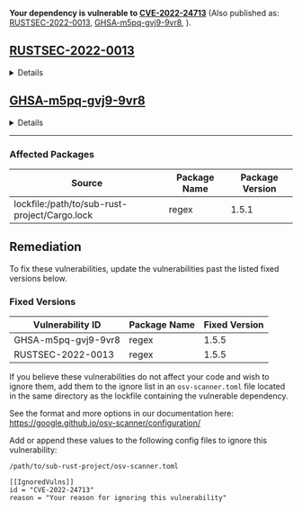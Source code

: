 **Your dependency is vulnerable to [CVE-2022-24713](https://osv.dev/list?q=CVE-2022-24713)**
(Also published as:  [RUSTSEC-2022-0013](https://osv.dev/vulnerability/RUSTSEC-2022-0013),  [GHSA-m5pq-gvj9-9vr8](https://osv.dev/vulnerability/GHSA-m5pq-gvj9-9vr8), ).

## [RUSTSEC-2022-0013](https://osv.dev/vulnerability/RUSTSEC-2022-0013)

<details>
<summary>Details</summary>

> The Rust Security Response WG was notified that the `regex` crate did not
> properly limit the complexity of the regular expressions (regex) it parses. An
> attacker could use this security issue to perform a denial of service, by
> sending a specially crafted regex to a service accepting untrusted regexes. No
> known vulnerability is present when parsing untrusted input with trusted
> regexes.
> 
> This issue has been assigned CVE-2022-24713. The severity of this vulnerability
> is "high" when the `regex` crate is used to parse untrusted regexes. Other uses
> of the `regex` crate are not affected by this vulnerability.
> 
> ## Overview
> 
> The `regex` crate features built-in mitigations to prevent denial of service
> attacks caused by untrusted regexes, or untrusted input matched by trusted
> regexes. Those (tunable) mitigations already provide sane defaults to prevent
> attacks. This guarantee is documented and it's considered part of the crate's
> API.
> 
> Unfortunately a bug was discovered in the mitigations designed to prevent
> untrusted regexes to take an arbitrary amount of time during parsing, and it's
> possible to craft regexes that bypass such mitigations. This makes it possible
> to perform denial of service attacks by sending specially crafted regexes to
> services accepting user-controlled, untrusted regexes.
> 
> ## Affected versions
> 
> All versions of the `regex` crate before or equal to 1.5.4 are affected by this
> issue. The fix is include starting from  `regex` 1.5.5.
> 
> ## Mitigations
> 
> We recommend everyone accepting user-controlled regexes to upgrade immediately
> to the latest version of the `regex` crate.
> 
> Unfortunately there is no fixed set of problematic regexes, as there are
> practically infinite regexes that could be crafted to exploit this
> vulnerability. Because of this, we do not recommend denying known problematic
> regexes.
> 
> ## Acknowledgements
> 
> We want to thank Addison Crump for responsibly disclosing this to us according
> to the [Rust security policy][1], and for helping review the fix.
> 
> We also want to thank Andrew Gallant for developing the fix, and Pietro Albini
> for coordinating the disclosure and writing this advisory.
> 
> [1]: https://www.rust-lang.org/policies/security

</details>

## [GHSA-m5pq-gvj9-9vr8](https://osv.dev/vulnerability/GHSA-m5pq-gvj9-9vr8)

<details>
<summary>Details</summary>

> > This is a cross-post of [the official security advisory][advisory]. The official advisory contains a signed version with our PGP key, as well.
> 
> [advisory]: https://groups.google.com/g/rustlang-security-announcements/c/NcNNL1Jq7Yw
> 
> The Rust Security Response WG was notified that the `regex` crate did not properly limit the complexity of the regular expressions (regex) it parses. An attacker could use this security issue to perform a denial of service, by sending a specially crafted regex to a service accepting untrusted regexes. No known vulnerability is present when parsing untrusted input with trusted regexes.
> 
> This issue has been assigned CVE-2022-24713. The severity of this vulnerability is "high" when the `regex` crate is used to parse untrusted regexes. Other uses of the `regex` crate are not affected by this vulnerability.
> 
> ## Overview
> 
> The `regex` crate features built-in mitigations to prevent denial of service attacks caused by untrusted regexes, or untrusted input matched by trusted regexes. Those (tunable) mitigations already provide sane defaults to prevent attacks. This guarantee is documented and it's considered part of the crate's API.
> 
> Unfortunately a bug was discovered in the mitigations designed to prevent untrusted regexes to take an arbitrary amount of time during parsing, and it's possible to craft regexes that bypass such mitigations. This makes it possible to perform denial of service attacks by sending specially crafted regexes to services accepting user-controlled, untrusted regexes.
> 
> ## Affected versions
> 
> All versions of the `regex` crate before or equal to 1.5.4 are affected by this issue. The fix is include starting from  `regex` 1.5.5.
> 
> ## Mitigations
> 
> We recommend everyone accepting user-controlled regexes to upgrade immediately to the latest version of the `regex` crate.
> 
> Unfortunately there is no fixed set of problematic regexes, as there are practically infinite regexes that could be crafted to exploit this vulnerability. Because of this, we do not recommend denying known problematic regexes.
> 
> ## Acknowledgements
> 
> We want to thank Addison Crump for responsibly disclosing this to us according to the [Rust security policy](https://www.rust-lang.org/policies/security), and for helping review the fix.
> 
> We also want to thank Andrew Gallant for developing the fix, and Pietro Albini for coordinating the disclosure and writing this advisory.

</details>

---

### Affected Packages

| Source | Package Name | Package Version |
| --- | --- | --- |
| lockfile:/path/to/sub-rust-project/Cargo.lock | regex | 1.5.1 |

## Remediation

To fix these vulnerabilities, update the vulnerabilities past the listed fixed versions below.

### Fixed Versions

| Vulnerability ID | Package Name | Fixed Version |
| --- | --- | --- |
| GHSA-m5pq-gvj9-9vr8 | regex | 1.5.5 |
| RUSTSEC-2022-0013 | regex | 1.5.5 |

If you believe these vulnerabilities do not affect your code and wish to ignore them, add them to the ignore list in an
`osv-scanner.toml` file located in the same directory as the lockfile containing the vulnerable dependency.

See the format and more options in our documentation here: https://google.github.io/osv-scanner/configuration/

Add or append these values to the following config files to ignore this vulnerability:

`/path/to/sub-rust-project/osv-scanner.toml`

```
[[IgnoredVulns]]
id = "CVE-2022-24713"
reason = "Your reason for ignoring this vulnerability"
```
